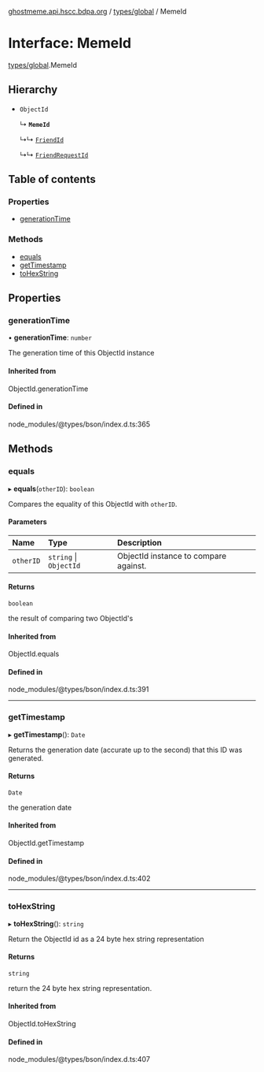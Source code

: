 [ghostmeme.api.hscc.bdpa.org][1] / [types/global][2] / MemeId

# Interface: MemeId

[types/global][2].MemeId

## Hierarchy

- `ObjectId`

  ↳ **`MemeId`**

  ↳↳ [`FriendId`][3]

  ↳↳ [`FriendRequestId`][4]

## Table of contents

### Properties

- [generationTime][5]

### Methods

- [equals][6]
- [getTimestamp][7]
- [toHexString][8]

## Properties

### generationTime

• **generationTime**: `number`

The generation time of this ObjectId instance

#### Inherited from

ObjectId.generationTime

#### Defined in

node_modules/@types/bson/index.d.ts:365

## Methods

### equals

▸ **equals**(`otherID`): `boolean`

Compares the equality of this ObjectId with `otherID`.

#### Parameters

| Name      | Type                   | Description                           |
| :-------- | :--------------------- | :------------------------------------ |
| `otherID` | `string` \| `ObjectId` | ObjectId instance to compare against. |

#### Returns

`boolean`

the result of comparing two ObjectId's

#### Inherited from

ObjectId.equals

#### Defined in

node_modules/@types/bson/index.d.ts:391

---

### getTimestamp

▸ **getTimestamp**(): `Date`

Returns the generation date (accurate up to the second) that this ID was
generated.

#### Returns

`Date`

the generation date

#### Inherited from

ObjectId.getTimestamp

#### Defined in

node_modules/@types/bson/index.d.ts:402

---

### toHexString

▸ **toHexString**(): `string`

Return the ObjectId id as a 24 byte hex string representation

#### Returns

`string`

return the 24 byte hex string representation.

#### Inherited from

ObjectId.toHexString

#### Defined in

node_modules/@types/bson/index.d.ts:407

[1]: ../README.md
[2]: ../modules/types_global.md
[3]: types_global.friendid.md
[4]: types_global.friendrequestid.md
[5]: types_global.memeid.md#generationtime
[6]: types_global.memeid.md#equals
[7]: types_global.memeid.md#gettimestamp
[8]: types_global.memeid.md#tohexstring
